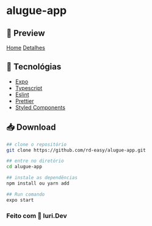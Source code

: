 # alugue-app

## 🚀 Preview

[Home](https://github.com/rd-easy/alugue-app/blob/master/src/images/Home.png "Home")
[Detalhes](https://github.com/rd-easy/alugue-app/blob/master/src/images/Detalhes.png "Details")

## 📱 Tecnológias
- [Expo](https://docs.expo.io)
- [Typescript](https://www.typescriptlang.org/)
- [Eslint](https://eslint.org)
- [Prettier](https://prettier.io)
- [Styled Components](https://styled-components.com)

## 📥 Download

```bash
## clone o repositório
git clone https://github.com/rd-easy/alugue-app.git

## entre no diretório
cd alugue-app

## instale as dependências
npm install ou yarn add

## Run comando
expo start
```

### Feito com 💜 Iuri.Dev
